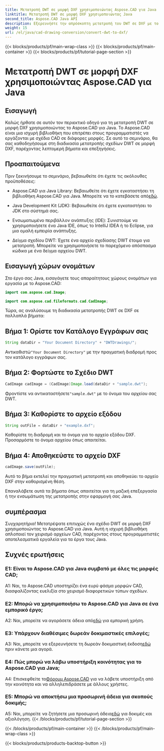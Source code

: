 ```yaml
---
title: Μετατροπή DWT σε μορφή DXF χρησιμοποιώντας Aspose.CAD για Java
linktitle: Μετατροπή DWT σε μορφή DXF χρησιμοποιώντας Java
second_title: Aspose.CAD Java API
description: Εξερευνήστε την απρόσκοπτη μετατροπή του DWT σε DXF με το Aspose.CAD για Java. Ακολουθήστε τον βήμα προς βήμα οδηγό μας για αποτελεσματική διαχείριση αρχείων CAD.
weight: 15
url: /el/java/cad-drawing-conversion/convert-dwt-to-dxf/
---
```


{{< blocks/products/pf/main-wrap-class >}}
{{< blocks/products/pf/main-container >}}
{{< blocks/products/pf/tutorial-page-section >}}

# Μετατροπή DWT σε μορφή DXF χρησιμοποιώντας Aspose.CAD για Java

## Εισαγωγή

Καλώς ήρθατε σε αυτόν τον περιεκτικό οδηγό για τη μετατροπή DWT σε μορφή DXF χρησιμοποιώντας το Aspose.CAD για Java. Το Aspose.CAD είναι μια ισχυρή βιβλιοθήκη που επιτρέπει στους προγραμματιστές να εργάζονται με σχέδια CAD σε διάφορες μορφές. Σε αυτό το σεμινάριο, θα σας καθοδηγήσουμε στη διαδικασία μετατροπής σχεδίων DWT σε μορφή DXF, παρέχοντας λεπτομερή βήματα και επεξηγήσεις.

## Προαπαιτούμενα

Πριν ξεκινήσουμε το σεμινάριο, βεβαιωθείτε ότι έχετε τις ακόλουθες προϋποθέσεις:

-  Aspose.CAD για Java Library: Βεβαιωθείτε ότι έχετε εγκαταστήσει τη βιβλιοθήκη Aspose.CAD για Java. Μπορείτε να το κατεβάσετε από[εδώ](https://releases.aspose.com/cad/java/).

- Java Development Kit (JDK): Βεβαιωθείτε ότι έχετε εγκαταστήσει το JDK στο σύστημά σας.

- Ενσωματωμένο περιβάλλον ανάπτυξης (IDE): Συνιστούμε να χρησιμοποιήσετε ένα Java IDE, όπως το IntelliJ IDEA ή το Eclipse, για μια ομαλή εμπειρία ανάπτυξης.

- Δείγμα σχεδίου DWT: Έχετε ένα αρχείο σχεδίασης DWT έτοιμο για μετατροπή. Μπορείτε να χρησιμοποιήσετε το παρεχόμενο απόσπασμα κώδικα με ένα δείγμα αρχείου DWT.

## Εισαγωγή χώρων ονομάτων

Στο έργο σας Java, εισαγάγετε τους απαραίτητους χώρους ονομάτων για εργασία με το Aspose.CAD:

```java
import com.aspose.cad.Image;

import com.aspose.cad.fileformats.cad.CadImage;
```

Τώρα, ας αναλύσουμε τη διαδικασία μετατροπής DWT σε DXF σε πολλαπλά βήματα:

## Βήμα 1: Ορίστε τον Κατάλογο Εγγράφων σας

```java
String dataDir = "Your Document Directory" + "DWTDrawings/";
```

 Αντικαθιστώ`"Your Document Directory"` με την πραγματική διαδρομή προς τον κατάλογο εγγράφων σας.

## Βήμα 2: Φορτώστε το Σχέδιο DWT

```java
CadImage cadImage = (CadImage)Image.load(dataDir + "sample.dwt");
```

 Φροντίστε να αντικαταστήσετε`"sample.dwt"` με το όνομα του αρχείου σας DWT.

## Βήμα 3: Καθορίστε το αρχείο εξόδου

```java
String outFile = dataDir + "example.dxf";
```

Καθορίστε τη διαδρομή και το όνομα για το αρχείο εξόδου DXF. Προσαρμόστε το όνομα αρχείου όπως απαιτείται.

## Βήμα 4: Αποθηκεύστε το αρχείο DXF

```java
cadImage.save(outFile);
```

Αυτό το βήμα εκτελεί την πραγματική μετατροπή και αποθηκεύει το αρχείο DXF στην καθορισμένη θέση.

Επαναλάβετε αυτά τα βήματα όπως απαιτείται για τη μαζική επεξεργασία ή την ενσωμάτωση της μετατροπής στην εφαρμογή σας Java.

## συμπέρασμα

Συγχαρητήρια! Μετατρέψατε επιτυχώς ένα σχέδιο DWT σε μορφή DXF χρησιμοποιώντας το Aspose.CAD για Java. Αυτή η ισχυρή βιβλιοθήκη απλοποιεί τον χειρισμό αρχείων CAD, παρέχοντας στους προγραμματιστές αποτελεσματικά εργαλεία για τα έργα τους Java.

## Συχνές ερωτήσεις

### Ε1: Είναι το Aspose.CAD για Java συμβατό με όλες τις μορφές CAD;

A1: Ναι, το Aspose.CAD υποστηρίζει ένα ευρύ φάσμα μορφών CAD, διασφαλίζοντας ευελιξία στο χειρισμό διαφορετικών τύπων σχεδίων.

### Ε2: Μπορώ να χρησιμοποιήσω το Aspose.CAD για Java σε ένα εμπορικό έργο;

 A2: Ναι, μπορείτε να αγοράσετε άδεια από[εδώ](https://purchase.aspose.com/buy) για εμπορική χρήση.

### Ε3: Υπάρχουν διαθέσιμες δωρεάν δοκιμαστικές επιλογές;

 A3: Ναι, μπορείτε να εξερευνήσετε τη δωρεάν δοκιμαστική έκδοση[εδώ](https://releases.aspose.com/) πριν κάνετε μια αγορά.

### Ε4: Πώς μπορώ να λάβω υποστήριξη κοινότητας για το Aspose.CAD για Java;

 A4: Επισκεφθείτε το[Φόρουμ Aspose.CAD](https://forum.aspose.com/c/cad/19) για να λάβετε υποστήριξη από την κοινότητα και να αλληλεπιδράσετε με άλλους χρήστες.

### Ε5: Μπορώ να αποκτήσω μια προσωρινή άδεια για σκοπούς δοκιμής;

 A5: Ναι, μπορείτε να ζητήσετε μια προσωρινή άδεια[εδώ](https://purchase.aspose.com/temporary-license/) για δοκιμές και αξιολόγηση.
{{< /blocks/products/pf/tutorial-page-section >}}

{{< /blocks/products/pf/main-container >}}
{{< /blocks/products/pf/main-wrap-class >}}

{{< blocks/products/products-backtop-button >}}
